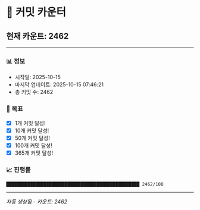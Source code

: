 # 🔢 커밋 카운터

## 현재 카운트: 2462

---

### 📊 정보
- 시작일: 2025-10-15
- 마지막 업데이트: 2025-10-15 07:46:21
- 총 커밋 수: 2462

### 🎯 목표
- [x] 1개 커밋 달성!
- [x] 10개 커밋 달성!
- [x] 50개 커밋 달성!
- [x] 100개 커밋 달성!
- [x] 365개 커밋 달성!

### 📈 진행률
```
██████████████████████████████████████████████████ 2462/100
```

---
*자동 생성됨 - 카운트: 2462*
